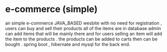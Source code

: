 # e-commerce (simple)
an simple e-commerce JAVA_BASED wesbite with no need for registration , users can buy and sell their products all of the items are in database 
admin can add items that will be mainly there and for users selling an item will add the item to the products . 
the products can be added to carts then can be bought .
spring boot , hibernate and mysql for the back end.
